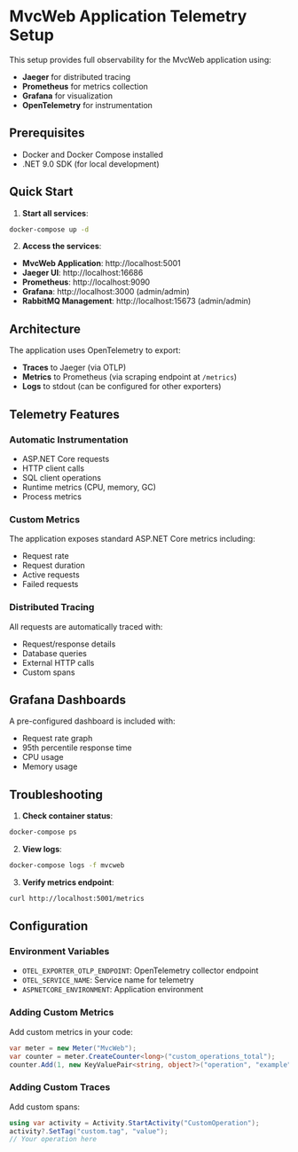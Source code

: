 # MvcWeb Application Telemetry Setup

This setup provides full observability for the MvcWeb application using:
- **Jaeger** for distributed tracing
- **Prometheus** for metrics collection
- **Grafana** for visualization
- **OpenTelemetry** for instrumentation

## Prerequisites

- Docker and Docker Compose installed
- .NET 9.0 SDK (for local development)

## Quick Start

1. **Start all services**:
```bash
docker-compose up -d
```

2. **Access the services**:
- **MvcWeb Application**: http://localhost:5001
- **Jaeger UI**: http://localhost:16686
- **Prometheus**: http://localhost:9090
- **Grafana**: http://localhost:3000 (admin/admin)
- **RabbitMQ Management**: http://localhost:15673 (admin/admin)

## Architecture

The application uses OpenTelemetry to export:
- **Traces** to Jaeger (via OTLP)
- **Metrics** to Prometheus (via scraping endpoint at `/metrics`)
- **Logs** to stdout (can be configured for other exporters)

## Telemetry Features

### Automatic Instrumentation
- ASP.NET Core requests
- HTTP client calls
- SQL client operations
- Runtime metrics (CPU, memory, GC)
- Process metrics

### Custom Metrics
The application exposes standard ASP.NET Core metrics including:
- Request rate
- Request duration
- Active requests
- Failed requests

### Distributed Tracing
All requests are automatically traced with:
- Request/response details
- Database queries
- External HTTP calls
- Custom spans

## Grafana Dashboards

A pre-configured dashboard is included with:
- Request rate graph
- 95th percentile response time
- CPU usage
- Memory usage

## Troubleshooting

1. **Check container status**:
```bash
docker-compose ps
```

2. **View logs**:
```bash
docker-compose logs -f mvcweb
```

3. **Verify metrics endpoint**:
```bash
curl http://localhost:5001/metrics
```

## Configuration

### Environment Variables
- `OTEL_EXPORTER_OTLP_ENDPOINT`: OpenTelemetry collector endpoint
- `OTEL_SERVICE_NAME`: Service name for telemetry
- `ASPNETCORE_ENVIRONMENT`: Application environment

### Adding Custom Metrics
Add custom metrics in your code:
```csharp
var meter = new Meter("MvcWeb");
var counter = meter.CreateCounter<long>("custom_operations_total");
counter.Add(1, new KeyValuePair<string, object?>("operation", "example"));
```

### Adding Custom Traces
Add custom spans:
```csharp
using var activity = Activity.StartActivity("CustomOperation");
activity?.SetTag("custom.tag", "value");
// Your operation here
```
